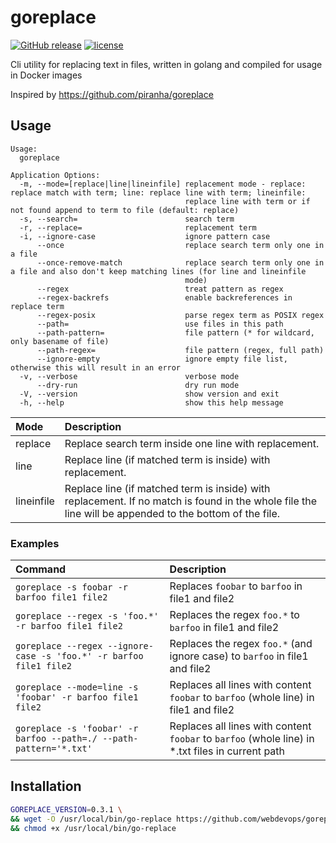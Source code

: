 # goreplace

[![GitHub release](https://img.shields.io/github/release/webdevops/goreplace.svg)](https://github.com/webdevops/goreplace/releases)
[![license](https://img.shields.io/github/license/webdevops/goreplace.svg)](https://github.com/webdevops/goreplace/blob/master/LICENSE)

Cli utility for replacing text in files, written in golang and compiled for usage in Docker images

Inspired by https://github.com/piranha/goreplace

## Usage

```
Usage:
  goreplace

Application Options:
  -m, --mode=[replace|line|lineinfile] replacement mode - replace: replace match with term; line: replace line with term; lineinfile:
                                       replace line with term or if not found append to term to file (default: replace)
  -s, --search=                        search term
  -r, --replace=                       replacement term
  -i, --ignore-case                    ignore pattern case
      --once                           replace search term only one in a file
      --once-remove-match              replace search term only one in a file and also don't keep matching lines (for line and lineinfile
                                       mode)
      --regex                          treat pattern as regex
      --regex-backrefs                 enable backreferences in replace term
      --regex-posix                    parse regex term as POSIX regex
      --path=                          use files in this path
      --path-pattern=                  file pattern (* for wildcard, only basename of file)
      --path-regex=                    file pattern (regex, full path)
      --ignore-empty                   ignore empty file list, otherwise this will result in an error
  -v, --verbose                        verbose mode
      --dry-run                        dry run mode
  -V, --version                        show version and exit
  -h, --help                           show this help message
```

| Mode       | Description                                                                                                                                            |
|:-----------|:-------------------------------------------------------------------------------------------------------------------------------------------------------|
| replace    | Replace search term inside one line with replacement.                                                                                                  |
| line       | Replace line (if matched term is inside) with replacement.                                                                                             |
| lineinfile | Replace line (if matched term is inside) with replacement. If no match is found in the whole file the line will be appended to the bottom of the file. |


### Examples

| Command                                                            | Description                                                                                      |
|:-------------------------------------------------------------------|:-------------------------------------------------------------------------------------------------|
| `goreplace -s foobar -r barfoo file1 file2`                        | Replaces `foobar` to `barfoo` in file1 and file2                                                 |
| `goreplace --regex -s 'foo.*' -r barfoo file1 file2`               | Replaces the regex `foo.*` to `barfoo` in file1 and file2                                        |
| `goreplace --regex --ignore-case -s 'foo.*' -r barfoo file1 file2` | Replaces the regex `foo.*` (and ignore case) to `barfoo` in file1 and file2                      |
| `goreplace --mode=line -s 'foobar' -r barfoo file1 file2`          | Replaces all lines with content `foobar` to `barfoo` (whole line) in file1 and file2             |
| `goreplace -s 'foobar' -r barfoo --path=./ --path-pattern='*.txt'` | Replaces all lines with content `foobar` to `barfoo` (whole line) in *.txt files in current path |


## Installation

```bash
GOREPLACE_VERSION=0.3.1 \
&& wget -O /usr/local/bin/go-replace https://github.com/webdevops/goreplace/releases/download/$GOREPLACE_VERSION/gr-64-linux \
&& chmod +x /usr/local/bin/go-replace
```

